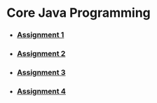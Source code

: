 # Core Java Programming

- ### [Assignment 1](./cjp/assignment-1)

- ### [Assignment 2](./cjp/assignment-2)

- ### [Assignment 3](./cjp/assignment-3)

- ### [Assignment 4](./cjp/assignment-4)
